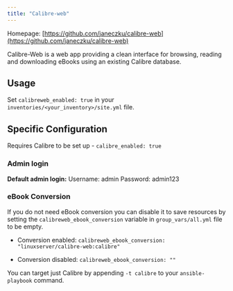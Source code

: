 ```yaml
---
title: "Calibre-web"
---
```


Homepage: [https://github.com/janeczku/calibre-web](https://github.com/janeczku/calibre-web)

Calibre-Web is a web app providing a clean interface for browsing, reading and downloading eBooks using an existing Calibre database.

## Usage

Set `calibreweb_enabled: true` in your `inventories/<your_inventory>/site.yml` file.

## Specific Configuration

Requires Calibre to be set up - `calibre_enabled: true`

### Admin login

**Default admin login:** Username: admin Password: admin123

### eBook Conversion

If you do not need eBook conversion you can disable it to save resources by setting the `calibreweb_ebook_conversion` variable in `group_vars/all.yml` file to be empty.

- Conversion enabled: `calibreweb_ebook_conversion: "linuxserver/calibre-web:calibre"`

- Conversion disabled: `calibreweb_ebook_conversion: ""`

You can target just Calibre by appending `-t calibre` to your `ansible-playbook` command.
